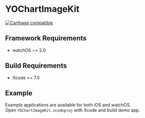 # YOChartImageKit

[![Carthage compatible](https://img.shields.io/badge/Carthage-compatible-4BC51D.svg?style=flat)](https://github.com/Carthage/Carthage)

## Framework Requirements

- watchOS ~> 2.0

## Build Requirements

- Xcode >= 7.0

## Example

Example applications are available for both iOS and watchOS.  
Open `YOChartImageKit.xcodeproj` with Xcode and build demo app.
